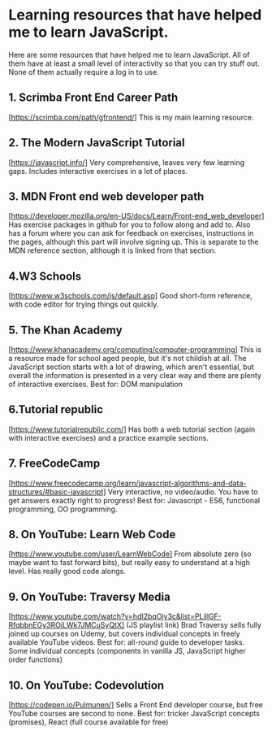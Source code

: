 # Learning resources that have helped me to learn JavaScript.

Here are some resources that have helped me to learn JavaScript.  All of them have
at least a small level of interactivity so that you can try stuff out.  None of them actually require a log in to use.

## 1. Scrimba Front End Career Path
[https://scrimba.com/path/gfrontend/]
This is my main learning resource.


## 2. The Modern JavaScript Tutorial 
[https://javascript.info/]
Very comprehensive, leaves very few learning gaps.  Includes interactive exercises in a lot of places.

## 3. MDN Front end web developer path
[https://developer.mozilla.org/en-US/docs/Learn/Front-end_web_developer]
Has exercise packages in github for you to follow along and add to.  Also has a forum where you can ask for feedback on exercises, instructions in the pages, although this part will involve signing up. This is separate to the MDN reference section, although it is linked from that section.  

##  4.W3 Schools
[https://www.w3schools.com/js/default.asp]
Good short-form reference, with code editor for trying things out quickly.

## 5. The Khan Academy
[https://www.khanacademy.org/computing/computer-programming]
This is a resource made for school aged people, but it's not childish at all.  The JavaScript section starts with a lot of drawing, which aren't essential, but overall the information is presented in a very clear way and there are plenty of interactive exercises.  Best for: DOM manipulation

## 6.Tutorial republic
[https://www.tutorialrepublic.com/]
Has both a web tutorial section (again with interactive exercises) and a practice example sections.

## 7. FreeCodeCamp
[https://www.freecodecamp.org/learn/javascript-algorithms-and-data-structures/#basic-javascript]
Very interactive, no video/audio.  You have to get answers exactly right to progress! Best for: Javascript - ES6, functional programming, OO programming.

## 8. On YouTube: Learn Web Code
[https://www.youtube.com/user/LearnWebCode]
From absolute zero (so maybe want to fast forward bits), but really easy to understand at a high level. Has really good code alongs.

## 9. On YouTube: Traversy Media
[https://www.youtube.com/watch?v=hdI2bqOjy3c&list=PLillGF-RfqbbnEGy3ROiLWk7JMCuSyQtX] (JS playlist link)
Brad Traversy sells fully joined up courses on Udemy, but covers individual concepts in freely available YouTube videos.  Best for: all-round guide to developer tasks.  Some individual concepts (components in vanilla JS, JavaScript higher order functions)

## 10. On YouTube: Codevolution
[https://codepen.io/Pulmunen/]
Sells a Front End developer course, but free YouTube courses are second to none.  Best for: tricker JavaScript concepts (promises), React (full course available for free)
